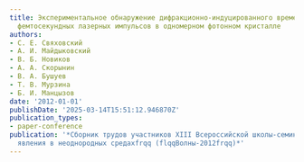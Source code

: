 ```yaml
---
title: Экспериментальное обнаружение дифракционно-индуцированного временного деления
  фемтосекундных лазерных импульсов в одномерном фотонном кристалле
authors:
- С. Е. Свяховский
- А. И. Майдыковский
- В. Б. Новиков
- А. А. Скорынин
- В. А. Бушуев
- Т. В. Мурзина
- Б. И. Манцызов
date: '2012-01-01'
publishDate: '2025-03-14T15:51:12.946870Z'
publication_types:
- paper-conference
publication: '*Сборник трудов участников XIII Всероссийской школы-семинара flqqВолновые
  явления в неоднородных средахfrqq (flqqВолны-2012frqq)*'
---
```

